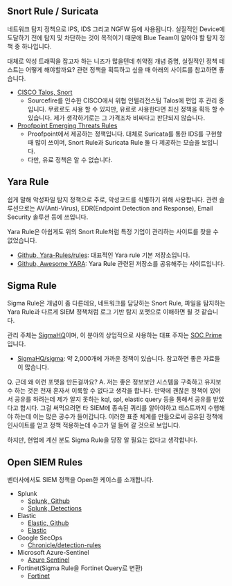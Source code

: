 ## Snort Rule / Suricata
네트워크 탐지 정책으로 IPS, IDS 그리고 NGFW 등에 사용됩니다. 실질적인 Device에 도달하기 전에 탐지 및 차단하는 것이 목적이기 때문에 Blue Team이 알아야 할 탐지 정책 중 하나입니다.

대체로 악성 트래픽을 잡고자 하는 니즈가 많을텐데 취약점 개념 증명, 실질적인 정책 테스트는 어떻게 해야할까요? 관련 정책을 획득하고 싶을 때 아래의 사이트를 참고하면 좋습니다.

- [CISCO Talos, Snort](https://www.snort.org/)
    - Sourcefire를 인수한 CISCO에서 위협 인텔리전스팀 Talos에 편입 후 관리 중입니다. 무료로도 사용 할 수 있지만, 유료로 사용한다면 최신 정책을 획득 할 수 있습니다. 제가 생각하기로는 그 가격조차 비싸다고 판단되지 않습니다.
- [Proofpoint Emerging Threats Rules](https://rules.emergingthreatspro.com/open/)
    - Proofpoint에서 제공하는 정책입니다. 대체로 Suricata를 통한 IDS를 구현할 때 많이 쓰이며, Snort Rule과 Suricata Rule 둘 다 제공하는 모습을 보입니다.
    - 다만, 유료 정책은 알 수 없습니다.

## Yara Rule
쉽게 말해 악성파일 탐지 정책으로 주로, 악성코드를 식별하기 위해 사용합니다. 관련 솔루션으로는 AV(Anti-Virus), EDR(Endpoint Detection and Response), Email Security 솔루션 등에 쓰입니다.

Yara Rule은 아쉽게도 위의 Snort Rule처럼 특정 기업이 관리하는 사이트를 찾을 수 없었습니다. 

- [Github, Yara-Rules/rules](https://github.com/Yara-Rules/rules): 대표적인 Yara rule 기본 저장소입니다.
- [Github, Awesome YARA](https://github.com/InQuest/awesome-yara): Yara Rule 관련된 저장소를 공유해주는 사이트입니다.

## Sigma Rule
Sigma Rule은 개념이 좀 다른데요, 네트워크를 담당하는 Snort Rule, 파일을 탐지하는 Yara Rule과 다르게 SIEM 정책처럼 로그 기반 탐지 포맷으로 이해하면 될 것 같습니다.

관리 주체는 [SigmaHQ](https://sigmahq.io/)이며, 이 분야의 상업적으로 사용하는 대표 주자는 [SOC Prime](https://socprime.com/)입니다.

- [SigmaHQ/sigma](https://github.com/SigmaHQ/sigma): 약 2,000개에 가까운 정책이 있습니다. 참고하면 좋은 자료들이 많습니다.

Q. 근데 왜 이런 포맷을 만든걸까요?
A. 저는 좋은 정보보안 시스템을 구축하고 유지보수 하는 것은 천재 혼자서 이룩할 수 없다고 생각을 합니다. 만약에 괜찮은 정책이 있어서 공유를 하려는데 제가 알지 못하는 kql, spl, elastic query 등을 통해서 공유를 받았다고 합시다. 그걸 써먹으려면 타 SIEM에 종속된 쿼리를 알아야하고 테스트까지 수행해야 하는데 이는 많은 공수가 들어갑니다. 이러한 표준 체계를 만듦으로써 공유된 정책에 인사이트를 얻고 정책 적용하는데 수고가 덜 들어 갈 것으로 보입니다.

하지만, 현업에 계신 분도 Sigma Rule을 당장 알 필요는 없다고 생각합니다.

## Open SIEM Rules
벤더사에서도 SIEM 정책을 Open한 케이스를 소개합니다.

- Splunk
    - [Splunk, Github](https://github.com/splunk/security_content)
    - [Splunk, Detections](https://research.splunk.com/detections/)
- Elastic
    - [Elastic, Github](https://github.com/elastic/detection-rules)
    - [Elastic](https://www.elastic.co/guide/en/security/current/prebuilt-rules.html)
- Google SecOps
    - [Chronicle/detection-rules](https://github.com/chronicle/detection-rules)
- Microsoft Azure-Sentinel
    - [Azure Sentinel](https://github.com/Azure/Azure-Sentinel)
- Fortinet(Sigma Rule을 Fortinet Query로 변환)
    - [Fortinet](https://filestore.fortinet.com/docs.fortinet.com/fsiem/Public_Resource_Access/7_3_0/rules/rule_descriptions.htm)